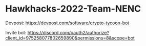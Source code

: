 # Hawkhacks-2022-Team-NENC

Devpost: https://devpost.com/software/crypto-tycoon-bot

Invite bot: https://discord.com/oauth2/authorize?client_id=975258077802659890&permissions=8&scope=bot